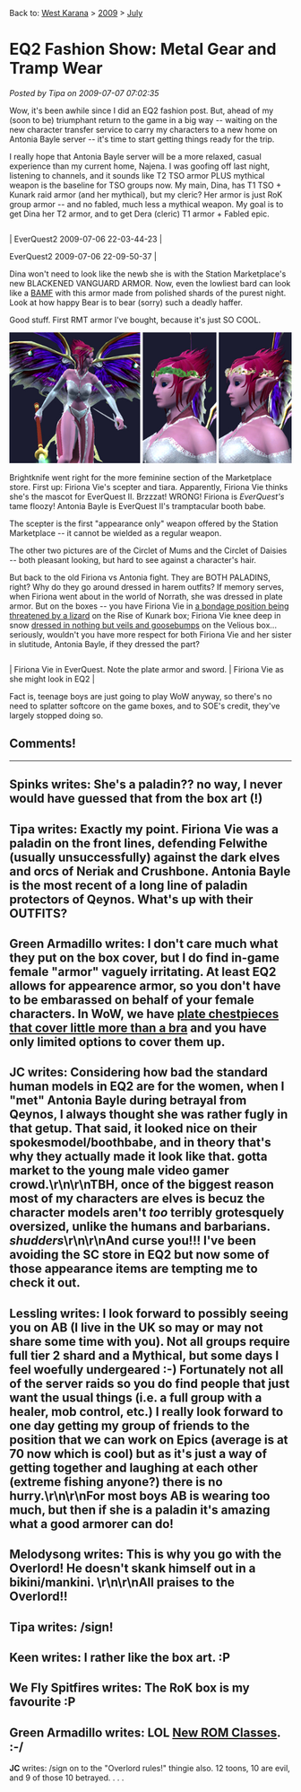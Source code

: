 Back to: [West Karana](/posts/westkarana.md) > [2009](/posts/2009/westkarana.md) > [July](./westkarana.md)
# EQ2 Fashion Show: Metal Gear and Tramp Wear

*Posted by Tipa on 2009-07-07 07:02:35*

Wow, it's been awhile since I did an EQ2 fashion post. But, ahead of my (soon to be) triumphant return to the game in a big way -- waiting on the new character transfer service to carry my characters to a new home on Antonia Bayle server -- it's time to start getting things ready for the trip.

I really hope that Antonia Bayle server will be a more relaxed, casual experience than my current home, Najena. I was goofing off last night, listening to channels, and it sounds like T2 TSO armor PLUS mythical weapon is the baseline for TSO groups now. My main, Dina, has T1 TSO + Kunark raid armor (and her mythical), but my cleric? Her armor is just RoK group armor -- and no fabled, much less a mythical weapon. My goal is to get Dina her T2 armor, and to get Dera (cleric) T1 armor + Fabled epic.



|  |  |
| --- | --- |
|
 EverQuest2 2009-07-06 22-03-44-23 |

 EverQuest2 2009-07-06 22-09-50-37 |




Dina won't need to look like the newb she is with the Station Marketplace's new BLACKENED VANGUARD ARMOR. Now, even the lowliest bard can look like a [BAMF](http://www.urbandictionary.com/define.php?term=B.A.M.F.) with this armor made from polished shards of the purest night. Look at how happy Bear is to bear (sorry) such a deadly haffer.

Good stuff. First RMT armor I've bought, because it's just SO COOL.

![Tramptacular!](../../../uploads/2009/07/fvarmors.jpg "Tramptacular!")

Brightknife went right for the more feminine section of the Marketplace store. First up: Firiona Vie's scepter and tiara. Apparently, Firiona Vie thinks she's the mascot for EverQuest II. Brzzzat! WRONG! Firiona is *EverQuest's* tame floozy! Antonia Bayle is EverQuest II's tramptacular booth babe.

The scepter is the first "appearance only" weapon offered by the Station Marketplace -- it cannot be wielded as a regular weapon.

The other two pictures are of the Circlet of Mums and the Circlet of Daisies -- both pleasant looking, but hard to see against a character's hair.

But back to the old Firiona vs Antonia fight. They are BOTH PALADINS, right? Why do they go around dressed in harem outfits? If memory serves, when Firiona went about in the world of Norrath, she was dressed in plate armor. But on the boxes -- you have Firiona Vie in [a bondage position being threatened by a lizard](http://www.mobygames.com/game/everquest-the-ruins-of-kunark/cover-art/gameCoverId,14301/) on the Rise of Kunark box; Firiona Vie knee deep in snow [dressed in nothing but veils and goosebumps](http://www.mobygames.com/game/windows/everquest-the-scars-of-velious/cover-art/gameCoverId,14299/) on the Velious box... seriously, wouldn't you have more respect for both Firiona Vie and her sister in slutitude, Antonia Bayle, if they dressed the part?



|  |  |
| --- | --- |
|
 Firiona Vie in EverQuest. Note the plate armor and sword.
 | 
Firiona Vie as she might look in EQ2
 |



Fact is, teenage boys are just going to play WoW anyway, so there's no need to splatter softcore on the game boxes, and to SOE's credit, they've largely stopped doing so.

## Comments!
---
**Spinks** writes: She's a paladin?? no way, I never would have guessed that from the box art (!)
---
**Tipa** writes: Exactly my point. Firiona Vie was a paladin on the front lines, defending Felwithe (usually unsuccessfully) against the dark elves and orcs of Neriak and Crushbone. Antonia Bayle is the most recent of a long line of paladin protectors of Qeynos. What's up with their OUTFITS?
---
**Green Armadillo** writes: I don't care much what they put on the box cover, but I do find in-game female "armor" vaguely irritating.  At least EQ2 allows for appearence armor, so you don't have to be embarassed on behalf of your female characters.  In WoW, we have <a href="http://playervsdeveloper.blogspot.com/2008/06/breast-debacles.html" rel="nofollow">plate chestpieces that cover little more than a bra</a> and you have only limited options to cover them up.
---
**JC** writes: Considering how bad the standard human models in EQ2 are for the women, when I "met" Antonia Bayle during betrayal from Qeynos, I always thought she was rather fugly in that getup.  That said, it looked nice on their spokesmodel/boothbabe, and in theory that's why they actually made it look like that.  gotta market to the young male video gamer crowd.\r\n\r\nTBH, once of the biggest reason most of my characters are elves is becuz the character models aren't *too* terribly grotesquely oversized, unlike the humans and barbarians.  *shudders*\r\n\r\nAnd curse you!!!  I've been avoiding the SC store in EQ2 but now some of those appearance items are tempting me to check it out.
---
**Lessling** writes: I look forward to possibly seeing you on AB (I live in the UK so may or may not share some time with you). Not all groups require full tier 2 shard and a Mythical, but some days I feel woefully undergeared :-) Fortunately not all of the server raids so you do find people that just want the usual things (i.e. a full group with a healer, mob control, etc.) I really look forward to one day getting my group of friends to the position that we can work on Epics (average is at 70 now which is cool) but as it's just a way of getting together and laughing at each other (extreme fishing anyone?) there is no hurry.\r\n\r\nFor most boys AB is wearing too much, but then if she is a paladin it's amazing what a good armorer can do!
---
**Melodysong** writes: This is why you go with the Overlord! He doesn't skank himself out in a bikini/mankini. \r\n\r\nAll praises to the Overlord!!
---
**Tipa** writes: /sign!
---
**Keen** writes: I rather like the box art. :P
---
**We Fly Spitfires** writes: The RoK box is my favourite :P
---
**Green Armadillo** writes: LOL <a href="http://www.massively.com/2009/07/07/runes-of-magic-introduces-druids-and-wardens-in-the-elven-prophe" rel="nofollow">New ROM Classes</a>.  :-/
---
**JC** writes: /sign on to the "Overlord rules!" thingie also.  12 toons, 10 are evil, and 9 of those 10 betrayed. . . .
